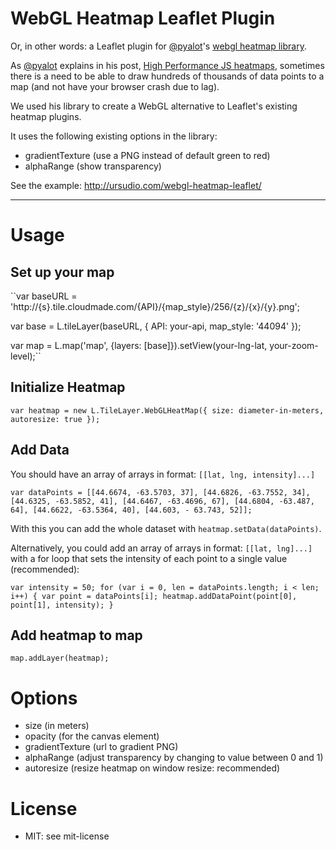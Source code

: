 WebGL Heatmap Leaflet Plugin
=====================

Or, in other words: a Leaflet plugin for [@pyalot](https://github.com/pyalot)'s [webgl heatmap library](https://github.com/pyalot/webgl-heatmap).

As [@pyalot](https://github.com/pyalot) explains in his post, [High Performance JS heatmaps](http://codeflow.org/entries/2013/feb/04/high-performance-js-heatmaps/), sometimes there is a need to be able to draw hundreds of thousands of data points to a map (and not have your browser crash due to lag).

We used his library to create a WebGL alternative to Leaflet's existing heatmap plugins.

It uses the following existing options in the library:

* gradientTexture (use a PNG instead of default green to red)
* alphaRange (show transparency)

See the example: http://ursudio.com/webgl-heatmap-leaflet/

***
Usage
===

Set up your map
---
``var baseURL = 'http://{s}.tile.cloudmade.com/{API}/{map_style}/256/{z}/{x}/{y}.png';
    
var base = L.tileLayer(baseURL, { 
	API: your-api, 
	map_style: '44094' 
});
   
var map = L.map('map', {layers: [base]}).setView(your-lng-lat, your-zoom-level);``

Initialize Heatmap
---    
``var heatmap = new L.TileLayer.WebGLHeatMap({
         size: diameter-in-meters, 
         autoresize: true
});``

Add Data
---
You should have an array of arrays in format: `[[lat, lng, intensity]...]`

``var dataPoints = [[44.6674, -63.5703, 37], [44.6826, -63.7552, 34], [44.6325, -63.5852, 41], [44.6467, -63.4696, 67], [44.6804, -63.487, 64], [44.6622, -63.5364, 40], [44.603, - 63.743, 52]];``

With this you can add the whole dataset with `heatmap.setData(dataPoints)`.

Alternatively, you could add an array of arrays in format: `[[lat, lng]...]` with a for loop that sets the intensity of each point to a single value (recommended):

``var intensity = 50;
for (var i = 0, len = dataPoints.length; i < len; i++) {
	var point = dataPoints[i];
	heatmap.addDataPoint(point[0],
		 point[1],
      		 intensity);
}``

Add heatmap to map
---
``map.addLayer(heatmap);``

Options
===
* size (in meters)
* opacity (for the canvas element)
* gradientTexture (url to gradient PNG)
* alphaRange (adjust transparency by changing to value between 0 and 1)
* autoresize (resize heatmap on window resize: recommended)

License
===
* MIT: see mit-license
